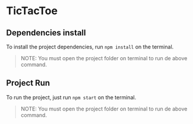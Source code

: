 # TicTacToe

## Dependencies install
To install the project dependencies, run `npm install` on the terminal.

> NOTE: You must open the project folder on terminal to run de above command.

## Project Run

To run the project, just run `npm start` on the terminal.

> NOTE: You must open the project folder on terminal to run de above command.